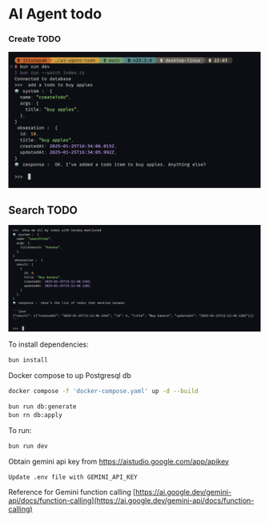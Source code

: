 # AI Agent todo


### Create TODO
![](https://github.com/jitunayak/ai-agent-todo/blob/main/docs/snap1.png)

## Search TODO
![](https://github.com/jitunayak/ai-agent-todo/blob/main/docs/snap2.png)

To install dependencies:

```bash
bun install
```

Docker compose to up Postgresql db

```bash
docker compose -f 'docker-compose.yaml' up -d --build
```

```bash
bun run db:generate
bun rn db:apply
```

To run:

```bash
bun run dev
```

Obtain gemini api key from https://aistudio.google.com/app/apikey

```
Update .env file with GEMINI_API_KEY
```

Reference for Gemini function calling
[https://ai.google.dev/gemini-api/docs/function-calling](https://ai.google.dev/gemini-api/docs/function-calling)
